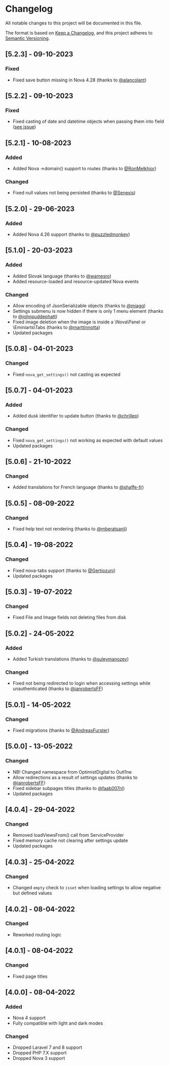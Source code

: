 # Changelog

All notable changes to this project will be documented in this file.

The format is based on [Keep a Changelog](https://keepachangelog.com/en/1.0.0/),
and this project adheres to [Semantic Versioning](https://semver.org/spec/v2.0.0.html).

## [5.2.3] - 09-10-2023

### Fixed

- Fixed save button missing in Nova 4.28 (thanks to [@alancolant](https://github.com/alancolant))

## [5.2.2] - 09-10-2023

### Fixed

- Fixed casting of date and datetime objects when passing them into field ([see issue](https://github.com/outl1ne/nova-settings/issues/172))

## [5.2.1] - 10-08-2023

### Added

- Added Nova ->domain() support to routes (thanks to [@RonMelkhior](https://github.com/RonMelkhior))

### Changed

- Fixed null values not being persisted (thanks to [@Senexis](https://github.com/Senexis))

## [5.2.0] - 29-06-2023

### Added

- Added Nova 4.26 support (thanks to [@puzzledmonkey](https://github.com/puzzledmonkey))

## [5.1.0] - 20-03-2023

### Added

- Added Slovak language (thanks to [@wamesro](https://github.com/wamesro))
- Added resource-loaded and resource-updated Nova events

### Changed

- Allow encoding of JsonSerializable objects (thanks to [@miagg](https://github.com/miagg))
- Settings submenu is now hidden if there is only 1 menu element (thanks to [@johnpuddephatt](https://github.com/johnpuddephatt))
- Fixed image deletion when the image is inside a \Nova\Panel or \Eminiarts\Tabs (thanks to [@marttinnotta](https://github.com/marttinnotta))
- Updated packages

## [5.0.8] - 04-01-2023

### Changed

- Fixed `nova_get_settings()` not casting as expected

## [5.0.7] - 04-01-2023

### Added

- Added dusk identifier to update button (thanks to [@chrillep](https://github.com/chrillep))

### Changed

- Fixed `nova_get_settings()` not working as expected with default values
- Updated packages

## [5.0.6] - 21-10-2022

### Changed

- Added translations for French language (thanks to [@shaffe-fr](https://github.com/shaffe-fr))

## [5.0.5] - 08-09-2022

### Changed

- Fixed help text not rendering (thanks to [@mberatsanli](https://github.com/mberatsanli))

## [5.0.4] - 19-08-2022

### Changed

- Fixed nova-tabs support (thanks to [@Gertiozuni](https://github.com/Gertiozuni))
- Updated packages

## [5.0.3] - 19-07-2022

### Changed

- Fixed File and Image fields not deleting files from disk

## [5.0.2] - 24-05-2022

### Added

- Added Turkish translations (thanks to [@suleymanozev](https://github.com/suleymanozev))

### Changed

- Fixed not being redirected to login when accessing settings while unauthenticated (thanks to [@ianrobertsFF](https://github.com/ianrobertsFF))

## [5.0.1] - 14-05-2022

### Changed

- Fixed migrations (thanks to [@AndreasFurster](https://github.com/AndreasFurster))

## [5.0.0] - 13-05-2022

### Changed

- NB! Changed namespace from OptimistDigital to Outl1ne
- Allow redirections as a result of settings updates (thanks to [@ianrobertsFF](https://github.com/ianrobertsFF))
- Fixed sidebar subpages titles (thanks to [@faab007nl](https://github.com/faab007nl))
- Updated packages

## [4.0.4] - 29-04-2022

### Changed

- Removed loadViewsFrom() call from ServiceProvider
- Fixed memory cache not clearing after settings update
- Updated packages

## [4.0.3] - 25-04-2022

### Changed

- Changed `empty` check to `isset` when loading settings to allow negative but defined values

## [4.0.2] - 08-04-2022

### Changed

- Reworked routing logic

## [4.0.1] - 08-04-2022

### Changed

- Fixed page titles

## [4.0.0] - 08-04-2022

### Added

- Nova 4 support
- Fully compatible with light and dark modes

### Changed

- Dropped Laravel 7 and 8 support
- Dropped PHP 7.X support
- Dropped Nova 3 support
